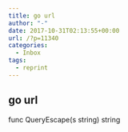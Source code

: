 ```yaml
---
title: go url
author: "-"
date: 2017-10-31T02:13:55+00:00
url: /?p=11340
categories:
  - Inbox
tags:
  - reprint
---
```

## go url
func QueryEscape(s string) string